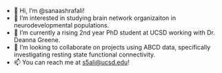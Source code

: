 - 👋 Hi, I’m @sanaashrafali!
- 👀 I’m interested in studying brain network organizaiton in neurodevelopmental populations.
- 🌱 I’m currently a rising 2nd year PhD student at UCSD working with Dr. Deanna Greene.
- 💞️ I’m looking to collaborate on projects using ABCD data, specifically investigating resting state functional connectivity.
- 📫 You can reach me at s5ali@ucsd.edu!

<!---
sanaashrafali/sanaashrafali is a ✨ special ✨ repository because its `README.md` (this file) appears on your GitHub profile.
You can click the Preview link to take a look at your changes.
--->
